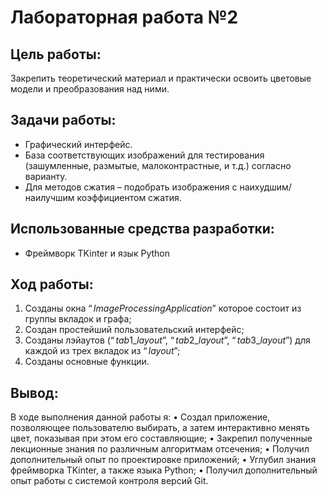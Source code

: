 # Лабораторная работа №2
## Цель работы:
Закрепить теоретический материал и практически освоить цветовые модели и преобразования над ними.

## Задачи работы:
 * Графический интерфейс.
 * База соответствующих изображений для тестирования (зашумленные, размытые, малоконтрастные, и т.д.) согласно варианту.
 * Для методов сжатия – подобрать изображения с наихудшим/наилучшим коэффициентом сжатия.

## Использованные средства разработки:
 * Фреймворк TKinter и язык Python
 
## Ход работы:
 1. Созданы окна $“Image Processing Application”$ которое состоит из группы вкладок и графа;
 2. Создан простейший пользовательский интерфейс;
 3. Созданы лэйаутов $(“tab1\_layout”,\ “tab2\_layout”,\ “tab3\_layout”)$ для каждой из трех вкладок из $“layout”$;
 4. Созданы основные функции.

## Вывод:
В ходе выполнения данной работы я:
 • Создал приложение, позволяющее пользователю выбирать, а затем интерактивно менять цвет, показывая при этом его составляющие;
 • Закрепил полученные лекционные знания по различным алгоритмам отсечения;
 • Получил дополнительный опыт по проектировке приложений;
 • Углубил знания фреймворка TKinter, а также языка Python;
 • Получил дополнительный опыт работы с системой контроля версий Git.